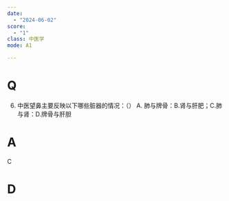 ```yaml
---
date:
  - "2024-06-02"
score:
  - "1"
class: 中医学
mode: A1

---
```



# Q
6. 中医望鼻主要反映以下哪些脏器的情况：（）
A. 肺与牌骨：B.肾与肝肥；C.肺与肾：D.牌骨与肝胆

# A

C


# D
